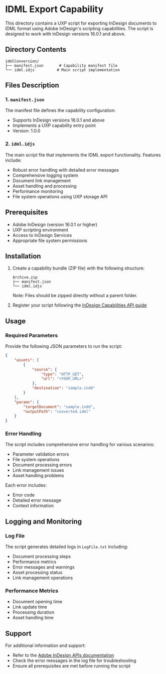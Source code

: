 # IDML Export Capability

This directory contains a UXP script for exporting InDesign documents to IDML format using Adobe InDesign's scripting capabilities. The script is designed to work with InDesign versions 16.0.1 and above.

## Directory Contents

```
idmlConversion/
├── manifest.json       # Capability manifest file
└── idml.idjs          # Main script implementation
```

## Files Description

### 1. `manifest.json`
The manifest file defines the capability configuration:
- Supports InDesign versions 16.0.1 and above
- Implements a UXP capability entry point
- Version: 1.0.0

### 2. `idml.idjs`
The main script file that implements the IDML export functionality. Features include:
- Robust error handling with detailed error messages
- Comprehensive logging system
- Document link management
- Asset handling and processing
- Performance monitoring
- File system operations using UXP storage API

## Prerequisites

- Adobe InDesign (version 16.0.1 or higher)
- UXP scripting environment
- Access to InDesign Services
- Appropriate file system permissions

## Installation

1. Create a capability bundle (ZIP file) with the following structure:
   ```
   Archive.zip  
   ├── manifest.json  
   └── idml.idjs
   ```
   Note: Files should be zipped directly without a parent folder.

2. Register your script following the [InDesign Capabilities API guide](https://developer.adobe.com/firefly-services/docs/indesign-apis/how-tos/working-with-capabilities-api/)

## Usage

### Required Parameters

Provide the following JSON parameters to run the script:

```json
{
    "assets": [
        {
            "source": {
                "type": "HTTP_GET",
                "url": "<YOUR_URL>"
            },
            "destination": "sample.indd"
        }
    ],
    "params": {
        "targetDocument": "sample.indd",
        "outputPath": "converted.idml"
    }
}
```

### Error Handling

The script includes comprehensive error handling for various scenarios:
- Parameter validation errors
- File system operations
- Document processing errors
- Link management issues
- Asset handling problems

Each error includes:
- Error code
- Detailed error message
- Context information

## Logging and Monitoring

### Log File
The script generates detailed logs in `LogFile.txt` including:
- Document processing steps
- Performance metrics
- Error messages and warnings
- Asset processing status
- Link management operations

### Performance Metrics
- Document opening time
- Link update time
- Processing duration
- Asset handling time

## Support

For additional information and support:
- Refer to the [Adobe InDesign APIs documentation](https://developer.adobe.com/firefly-services/docs/indesign-apis/)
- Check the error messages in the log file for troubleshooting
- Ensure all prerequisites are met before running the script
